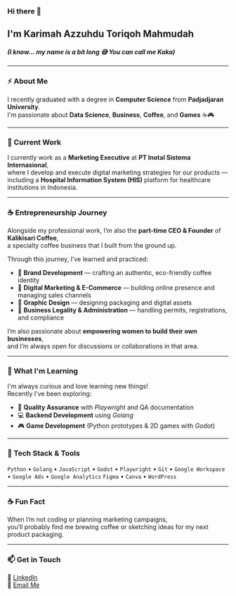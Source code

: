 ### Hi there 👋

## I'm Karimah Azzuhdu Toriqoh Mahmudah  
##### (I know... my name is a bit long 😅 You can call me Kaka)

---

### ⚡ About Me
I recently graduated with a degree in **Computer Science** from **Padjadjaran University**.  
I'm passionate about **Data Science**, **Business**, **Coffee**, and **Games** ☕🎮

---

### 💼 Current Work
I currently work as a **Marketing Executive** at **PT Inotal Sistema Internasional**,  
where I develop and execute digital marketing strategies for our products —  
including a **Hospital Information System (HIS)** platform for healthcare institutions in Indonesia.

---

### ☕ Entrepreneurship Journey
Alongside my professional work, I’m also the **part-time CEO & Founder** of **Kalikisari Coffee**,  
a specialty coffee business that I built from the ground up.

Through this journey, I’ve learned and practiced:
- 🌿 **Brand Development** — crafting an authentic, eco-friendly coffee identity  
- 🛒 **Digital Marketing & E-Commerce** — building online presence and managing sales channels  
- 🎨 **Graphic Design** — designing packaging and digital assets  
- 📜 **Business Legality & Administration** — handling permits, registrations, and compliance  

I’m also passionate about **empowering women to build their own businesses**,  
and I’m always open for discussions or collaborations in that area.

---

### 🌱 What I'm Learning
I'm always curious and love learning new things!  
Recently I've been exploring:
- 🧪 **Quality Assurance** with *Playwright* and QA documentation  
- 💻 **Backend Development** using *Golang*  
- 🎮 **Game Development** (Python prototypes & 2D games with *Godot*)

---

### 🧰 Tech Stack & Tools
`Python` • `Golang` • `JavaScript` • `Godot` • `Playwright` • `Git` • `Google Workspace` • `Google Ads` • `Google Analytics` 
`Figma` • `Canva` • `WordPress`

---

### ☕ Fun Fact
When I’m not coding or planning marketing campaigns,  
you’ll probably find me brewing coffee or sketching ideas for my next product packaging.

---

### 📫 Get in Touch
💼 [LinkedIn](https://www.linkedin.com/in/karimahazzuhdu/)  
📧 [Email Me](mailto:karimah.atm@gmail.com)

